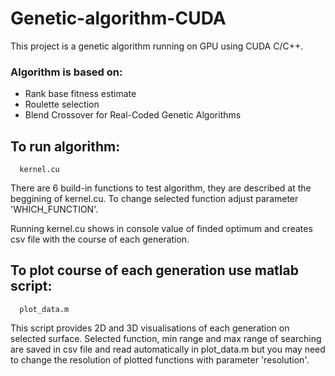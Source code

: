 # Genetic-algorithm-CUDA
This project is a genetic algorithm running on GPU using CUDA C/C++.

### Algorithm is based on:
- Rank base fitness estimate
- Roulette selection
- Blend Crossover for Real-Coded Genetic Algorithms

## To run algorithm:  
```
  kernel.cu
```
There are 6 build-in functions to test algorithm, they are described at the beggining of kernel.cu. To change selected function adjust parameter 'WHICH_FUNCTION'.

Running kernel.cu shows in console value of finded optimum and creates csv file with the course of each generation.

## To plot course of each generation use matlab script:  
```
  plot_data.m
```
This script provides 2D and 3D visualisations of each generation on selected surface.
Selected function, min range and max range of searching are saved in csv file and read automatically in plot_data.m but you may need to change the resolution of plotted functions with parameter 'resolution'.  
